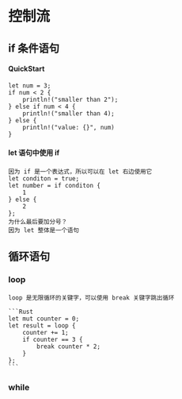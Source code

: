 # 控制流
## if 条件语句
#### QuickStart
    let num = 3;
    if num < 2 {
        println!("smaller than 2");
    } else if num < 4 {
        println!("smaller than 4);
    } else {
        println!("value: {}", num)
    }
#### let 语句中使用 if
    因为 if 是一个表达式，所以可以在 let 右边使用它
    let conditon = true;
    let number = if conditon { 
        1
    } else {
        2
    };
    为什么最后要加分号？
    因为 let 整体是一个语句

## 循环语句
### loop
    loop 是无限循环的关键字，可以使用 break 关键字跳出循环

    ```Rust
    let mut counter = 0;
    let result = loop { 
        counter += 1;
        if counter == 3 {
            break counter * 2;
        }
    };
    ```

### while


